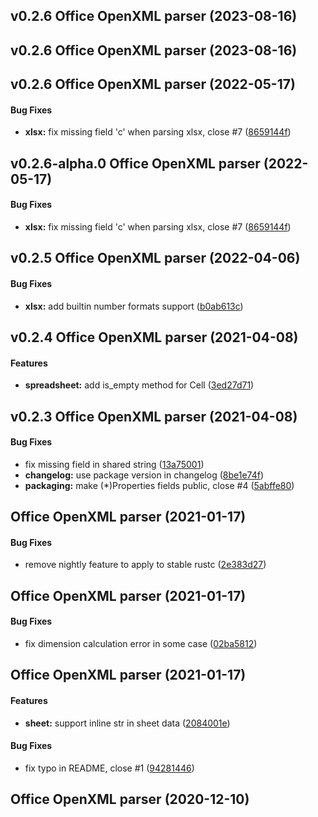 <a name="v0.2.6"></a>
## v0.2.6 Office OpenXML parser (2023-08-16)




<a name="v0.2.6"></a>
## v0.2.6 Office OpenXML parser (2023-08-16)




<a name="v0.2.6"></a>
## v0.2.6 Office OpenXML parser (2022-05-17)


#### Bug Fixes

* **xlsx:**  fix missing field 'c' when parsing xlsx, close #7 ([8659144f](https://github.com/zitsen/ooxml-rs/commit/8659144ff08a0ec7b773a36c8f347cf838c43b61))



<a name="v0.2.6-alpha.0"></a>
## v0.2.6-alpha.0 Office OpenXML parser (2022-05-17)


#### Bug Fixes

* **xlsx:**  fix missing field 'c' when parsing xlsx, close #7 ([8659144f](https://github.com/zitsen/ooxml-rs/commit/8659144ff08a0ec7b773a36c8f347cf838c43b61))



<a name="v0.2.5"></a>
## v0.2.5 Office OpenXML parser (2022-04-06)


#### Bug Fixes

* **xlsx:**  add builtin number formats support ([b0ab613c](https://github.com/zitsen/ooxml-rs/commit/b0ab613c937e0ca0686e4ae7c8a43f1b5fa0a1b9))



<a name="v0.2.4"></a>
## v0.2.4 Office OpenXML parser (2021-04-08)


#### Features

* **spreadsheet:**  add is_empty method for Cell ([3ed27d71](https://github.com/zitsen/ooxml-rs/commit/3ed27d7109526d4f00a7e484910021e7f157c4a4))



<a name="v0.2.3"></a>
## v0.2.3 Office OpenXML parser (2021-04-08)


#### Bug Fixes

*   fix missing field  in shared string ([13a75001](https://github.com/zitsen/ooxml-rs/commit/13a75001dc79b414522547bfb98a383b54cec5d0))
* **changelog:**  use package version in changelog ([8be1e74f](https://github.com/zitsen/ooxml-rs/commit/8be1e74f67960d0c9b93fb212fdbcbc6ef7575db))
* **packaging:**  make (*)Properties fields public, close #4 ([5abffe80](https://github.com/zitsen/ooxml-rs/commit/5abffe801b2277d67fd1751baf001d6e56bf7dd3))



<a name=""></a>
##  Office OpenXML parser (2021-01-17)


#### Bug Fixes

*   remove nightly feature to apply to stable rustc ([2e383d27](https://github.com/zitsen/ooxml-rs/commit/2e383d27f63fa621c78725ff21ac310bc852cec8))



<a name=""></a>
##  Office OpenXML parser (2021-01-17)


#### Bug Fixes

*   fix dimension calculation error in some case ([02ba5812](https://github.com/zitsen/ooxml-rs/commit/02ba5812ce831880048982f6ef1f15529bf0bf44))



<a name=""></a>
##  Office OpenXML parser (2021-01-17)


#### Features

* **sheet:**  support inline str in sheet data ([2084001e](https://github.com/zitsen/ooxml-rs/commit/2084001eead356c01053363378ecaadaea1c777d))

#### Bug Fixes

*   fix  typo in README, close #1 ([94281446](https://github.com/zitsen/ooxml-rs/commit/94281446a3e677977717787aa98e72c00f964601))



<a name=""></a>
##  Office OpenXML parser (2020-12-10)




